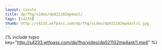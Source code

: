 ```yaml
--- 
layout: sieutv
title: dp/fhg/video/dp021102mp4ast/
tags: [s4233]
thumb: http://s4233.wtfpass.com/dp/fhg/video/dp021102mp4ast/1.jpg
---
```

{% include tvpro key="http://s4233.wtfpass.com/dp/fhg/video/dp021102mp4ast/1.mp4" %} 
